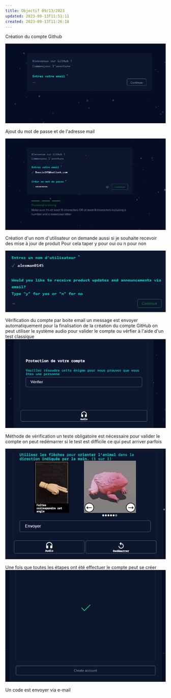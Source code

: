 ```yaml
---
title: Objectif 09/13/2023
updated: 2023-09-13T11:51:11
created: 2023-09-13T11:26:18
---
```


Création du compte Github

![image1](resources/ea27d8adad5c470d93b2ede7324896f9.png)

Ajout du mot de passe et de l'adresse mail

![image2](resources/a3ca3bcd33ad4cee8b09206afebd9fa0.png)

Création d'un nom d'utilisateur on demande aussi si je souhaite recevoir des mise à jour de produit
Pour cela taper y pour oui ou n pour non

![image3](resources/66e2ff2a5e0f4b4aae707f5e34a0e534.png)

Vérification du compte par boite email un message est envoyer automatiquement pour la finalisation de la création du compte GitHub on peut utiliser le système audio pour valider le compte ou vérfier à l'aide d'un test classique
![image4](resources/c53c781eabcd430c850733d963d8c47c.png)

Méthode de vérification un teste obligatoire est nécessaire pour valider le compte on peut redémarrer si le test est difficile ce qui peut arriver parfois

![image5](resources/1bf6612de99c49f6a532d284045e3a15.png)

Une fois que toutes les étapes ont été effectuer le compte peut se créer
![image6](resources/14ebb3702371449482f89592ebfebd64.png)

Un code est envoyer via e-mail
